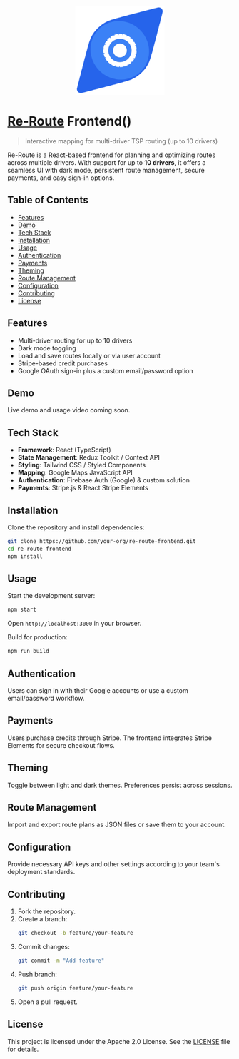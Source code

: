 <p align="center">
  <img src="./public/logo.png" alt="re-route Logo" width="200" />
</p>

# [Re-Route](https://re-route.ca) Frontend()

> Interactive mapping for multi-driver TSP routing (up to 10 drivers)

Re-Route is a React-based frontend for planning and optimizing routes across multiple drivers. With support for up to **10 drivers**, it offers a seamless UI with dark mode, persistent route management, secure payments, and easy sign-in options.

## Table of Contents

- [Features](#features)
- [Demo](#demo)
- [Tech Stack](#tech-stack)
- [Installation](#installation)
- [Usage](#usage)
- [Authentication](#authentication)
- [Payments](#payments)
- [Theming](#theming)
- [Route Management](#route-management)
- [Configuration](#configuration)
- [Contributing](#contributing)
- [License](#license)

## Features

- Multi-driver routing for up to 10 drivers
- Dark mode toggling
- Load and save routes locally or via user account
- Stripe-based credit purchases
- Google OAuth sign-in plus a custom email/password option

## Demo

Live demo and usage video coming soon.

## Tech Stack

- **Framework**: React (TypeScript)
- **State Management**: Redux Toolkit / Context API
- **Styling**: Tailwind CSS / Styled Components
- **Mapping**: Google Maps JavaScript API
- **Authentication**: Firebase Auth (Google) & custom solution
- **Payments**: Stripe.js & React Stripe Elements

## Installation

Clone the repository and install dependencies:

```bash
git clone https://github.com/your-org/re-route-frontend.git
cd re-route-frontend
npm install
```

## Usage

Start the development server:

```bash
npm start
```

Open `http://localhost:3000` in your browser.

Build for production:

```bash
npm run build
```

## Authentication

Users can sign in with their Google accounts or use a custom email/password workflow.

## Payments

Users purchase credits through Stripe. The frontend integrates Stripe Elements for secure checkout flows.

## Theming

Toggle between light and dark themes. Preferences persist across sessions.

## Route Management

Import and export route plans as JSON files or save them to your account.

## Configuration

Provide necessary API keys and other settings according to your team's deployment standards.

## Contributing

1. Fork the repository.
2. Create a branch:
   ```bash
   git checkout -b feature/your-feature
   ```
3. Commit changes:
   ```bash
   git commit -m "Add feature"
   ```
4. Push branch:
   ```bash
   git push origin feature/your-feature
   ```
5. Open a pull request.

## License

This project is licensed under the Apache 2.0 License. See the [LICENSE](LICENSE) file for details.

